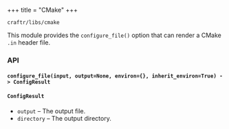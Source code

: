+++
title = "CMake"
+++

`craftr/libs/cmake`

This module provides the `configure_file()` option that can render a CMake
`.in` header file.

### API

#### `configure_file(input, output=None, environ={}, inherit_environ=True) -> ConfigResult`

#### `ConfigResult`

* `output` &ndash; The output file.
* `directory` &ndash; The output directory.
